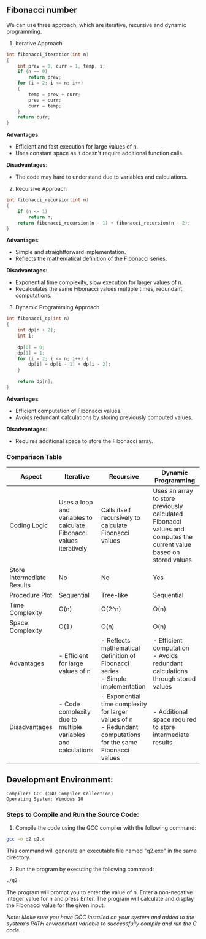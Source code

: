 ## Fibonacci number

We can use three approach, which are iterative, recursive and dynamic programming.

1. Iterative Approach
```c
int fibonacci_iteration(int n)
{
    int prev = 0, curr = 1, temp, i;
    if (n == 0)
        return prev;
    for (i = 2; i <= n; i++)
    {
        temp = prev + curr;
        prev = curr;
        curr = temp;
    }
    return curr;
}
```

**Advantages**:

* Efficient and fast execution for large values of n.
* Uses constant space as it doesn't require additional function calls.

**Disadvantages**:
* The code may hard to understand due to variables and calculations.

2. Recursive Approach
```c
int fibonacci_recursion(int n)
{
    if (n <= 1)
        return n;
    return fibonacci_recursion(n - 1) + fibonacci_recursion(n - 2);
}
```
**Advantages**:

* Simple and straightforward implementation.
* Reflects the mathematical definition of the Fibonacci series.

**Disadvantages**:
* Exponential time complexity, slow execution for larger values of n.
* Recalculates the same Fibonacci values multiple times, redundant computations.


3. Dynamic Programming Approach
```c
int fibonacci_dp(int n)
{
    int dp[n + 2]; 
    int i;
 
    dp[0] = 0;
    dp[1] = 1;
    for (i = 2; i <= n; i++) {
        dp[i] = dp[i - 1] + dp[i - 2];
    }
 
    return dp[n];
}
```
**Advantages**:
* Efficient computation of Fibonacci values.
* Avoids redundant calculations by storing previously computed values.


**Disadvantages**:
* Requires additional space to store the Fibonacci array.


### Comparison Table

| Aspect                  | Iterative                                                | Recursive                                               | Dynamic Programming                                             |
|-------------------------|----------------------------------------------------------|---------------------------------------------------------|-----------------------------------------------------------------|
| Coding Logic            | Uses a loop and variables to calculate Fibonacci values iteratively | Calls itself recursively to calculate Fibonacci values | Uses an array to store previously calculated Fibonacci values and computes the current value based on stored values |
| Store Intermediate Results | No                                                       | No                                                      | Yes                                                             |
| Procedure Plot          | Sequential                                               | Tree-like                                               | Sequential                                                      |
| Time Complexity         | O(n)                                                     | O(2^n)                                                  | O(n)                                                            |
| Space Complexity        | O(1)                                                     | O(n)                                                    | O(n)                                                            |
| Advantages              | - Efficient for large values of n                        | - Reflects mathematical definition of Fibonacci series<br>- Simple implementation | - Efficient computation<br>- Avoids redundant calculations through stored values |
| Disadvantages           | - Code complexity due to multiple variables and calculations | - Exponential time complexity for larger values of n<br>- Redundant computations for the same Fibonacci values | - Additional space required to store intermediate results |                                                                 |

## Development Environment:

    Compiler: GCC (GNU Compiler Collection)
    Operating System: Windows 10

### Steps to Compile and Run the Source Code:
1. Compile the code using the GCC compiler with the following command:
```bash
gcc -o q2 q2.c
```
This command will generate an executable file named "q2.exe" in the same directory.

2. Run the program by executing the following command:

```bash
./q2
```
The program will prompt you to enter the value of n.
Enter a non-negative integer value for n and press Enter.
The program will calculate and display the Fibonacci value for the given input.

*Note: Make sure you have GCC installed on your system and added to the system's PATH environment variable to successfully compile and run the C code.*
